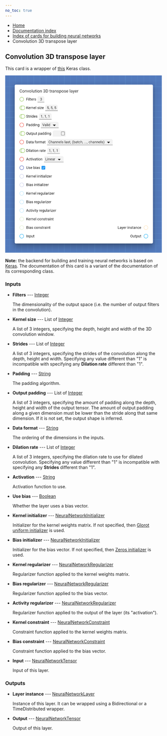 ```yaml
---
no_toc: true
---
```


<ul class="breadcrumb">
    <li><a href="">Home</a></li>
    <li><a href="documentation">Documentation index</a></li>
    <li><a href="neural_network_cards/">Index of cards for building neural networks</a></li>
    <li>Convolution 3D transpose layer</li>
</ul>

## Convolution 3D transpose layer

This card is a wrapper of [this](https://keras.io/api/layers/convolution_layers/convolution3d_transpose/) Keras class.

!["Convolution 3D transpose layer" card](assets/img/neural_network_cards/layer_Conv3DTranspose.png)

**Note:** the backend for building and training neural networks is based on [Keras](https://keras.io/). The documentation of this card is a variant of the documentation of its corresponding class.


### Inputs


* **Filters** --- [Integer](types/Integer)

  The dimensionality of the output space (i.e. the number of output filters in the convolution).

* **Kernel size** --- List of [Integer](types/Integer)

  A list of 3 integers, specifying the depth, height and width of the 3D convolution window.

* **Strides** --- List of [Integer](types/Integer)

  A list of 3 integers, specifying the strides of the convolution along the depth, height and width. Specifying any value different than "1" is incompatible with specifying any **Dilation rate** different than "1".

* **Padding** --- [String](types/String)

  The padding algorithm.

* **Output padding** --- List of [Integer](types/Integer)

  A list of 3 integers, specifying the amount of padding along the depth, height and width of the output tensor. The amount of output padding along a given dimension must be lower than the stride along that same dimension. If it is not set, the output shape is inferred.

* **Data format** --- [String](types/String)

  The ordering of the dimensions in the inputs.

* **Dilation rate** --- List of [Integer](types/Integer)

  A list of 3 integers, specifying the dilation rate to use for dilated convolution. Specifying any value different than "1" is incompatible with specifying any **Strides** different than "1".

* **Activation** --- [String](types/String)

  Activation function to use.

* **Use bias** --- [Boolean](types/Boolean)

  Whether the layer uses a bias vector.

* **Kernel initializer** --- [NeuralNetworkInitializer](types/NeuralNetworkInitializer)

  Initializer for the kernel weights matrix. If not specified, then [Glorot uniform initializer](neural_network_cards/initializer_GlorotUniform) is used.

* **Bias initializer** --- [NeuralNetworkInitializer](types/NeuralNetworkInitializer)

  Initializer for the bias vector. If not specified, then [Zeros initializer](neural_network_cards/initializer_Zeros) is used.

* **Kernel regularizer** --- [NeuralNetworkRegularizer](types/NeuralNetworkRegularizer)

  Regularizer function applied to the kernel weights matrix.

* **Bias regularizer** --- [NeuralNetworkRegularizer](types/NeuralNetworkRegularizer)

  Regularizer function applied to the bias vector.

* **Activity regularizer** --- [NeuralNetworkRegularizer](types/NeuralNetworkRegularizer)

  Regularizer function applied to the output of the layer (its "activation").

* **Kernel constraint** --- [NeuralNetworkConstraint](types/NeuralNetworkConstraint)

  Constraint function applied to the kernel weights matrix.

* **Bias constraint** --- [NeuralNetworkConstraint](types/NeuralNetworkConstraint)

  Constraint function applied to the bias vector.

* **Input** --- [NeuralNetworkTensor](types/NeuralNetworkTensor)

  Input of this layer.





### Outputs


* **Layer instance** --- [NeuralNetworkLayer](types/NeuralNetworkLayer)

  Instance of this layer. It can be wrapped using a Bidirectional or a TimeDistributed wrapper.

* **Output** --- [NeuralNetworkTensor](types/NeuralNetworkTensor)

  Output of this layer.




